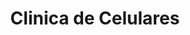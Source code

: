 ---
title: "Clinica de Celulares"
url: /ciudad-autonoma-de-buenos-aires/clinica-de-celulares/
shop: Handy
---